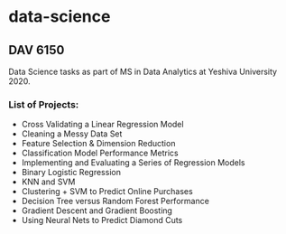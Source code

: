 # data-science

## DAV 6150
Data Science tasks as part of MS in Data Analytics at Yeshiva University 2020.

### List of Projects:
- Cross Validating a Linear Regression Model
- Cleaning a Messy Data Set
- Feature Selection & Dimension Reduction
- Classification Model Performance Metrics
- Implementing and Evaluating a Series of Regression Models
- Binary Logistic Regression
- KNN and SVM
- Clustering + SVM to Predict Online Purchases
- Decision Tree versus Random Forest Performance
- Gradient Descent and Gradient Boosting
- Using Neural Nets to Predict Diamond Cuts
